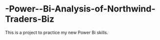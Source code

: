 # -Power--Bi-Analysis-of-Northwind-Traders-Biz
This is a project  to practice my new Power Bi skills.
